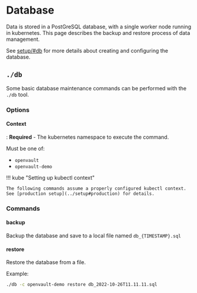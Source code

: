 # Database

Data is stored in a PostGreSQL database, with a single worker node running in kubernetes. This page describes the backup and restore process of data management.

See [setup/#db](../setup/#db) for more details about creating and configuring the database.

## `./db`

Some basic database maintenance commands can be performed with the `./db` tool.

### Options

#### Context

: **Required** - The kubernetes namespace to execute the command.

Must be one of:

- `openvault`
- `openvault-demo`

!!! kube "Setting up kubectl context"

    The following commands assume a properly configured kubectl context. See [production setup](../setup#production) for details.

### Commands

#### backup

Backup the database and save to a local file named `db_{TIMESTAMP}.sql`

#### restore

Restore the database from a file.

Example:

```bash title="Restore the demo instance from a local backup copy"
./db -c openvault-demo restore db_2022-10-26T11.11.11.sql
```
